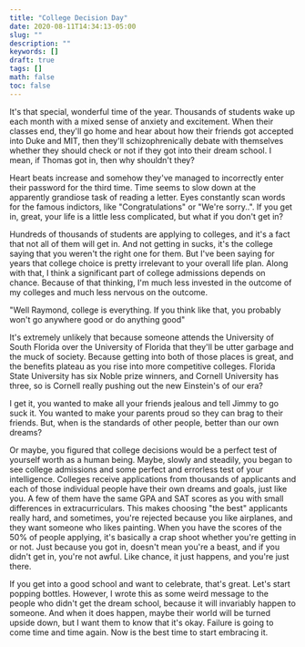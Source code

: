 ```yaml
---
title: "College Decision Day"
date: 2020-08-11T14:34:13-05:00
slug: ""
description: ""
keywords: []
draft: true
tags: []
math: false
toc: false
---
```

It's that special, wonderful time of the year. Thousands of students wake up each month with a mixed sense of anxiety and excitement. When their classes end, they'll go home and hear about how their friends got accepted into Duke and MIT, then they'll schizophrenically debate with themselves whether they should check or not if they got into their dream school. I mean, if Thomas got in, then why shouldn't they? 

Heart beats increase and somehow they've managed to incorrectly enter their password for the third time. Time seems to slow down at the apparently grandiose task of reading a letter. Eyes constantly scan words for the famous indictors, like "Congratulations" or "We're sorry..". If you get in, great, your life is a little less complicated, but what if you don't get in?

Hundreds of thousands of students are applying to colleges, and it's a fact that not all of them will get in. And not getting in sucks, it's the college saying that you weren't the right one for them. But I've been saying for years that college choice is pretty irrelevant to your overall life plan. Along with that, I think a significant part of college admissions depends on chance. Because of that thinking, I'm much less invested in the outcome of my colleges and much less nervous on the outcome.

"Well Raymond, college is everything. If you think like that, you probably won't go anywhere good or do anything good"


It's extremely unlikely that because someone attends the University of South Florida over the University of Florida that they'll be utter garbage and the muck of society. Because getting into both of those places is great, and the benefits plateau as you rise into more competitive colleges. Florida State University has six Noble prize winners, and Cornell University has three, so is Cornell really pushing out the new Einstein's of our era?

I get it, you wanted to make all your friends jealous and tell Jimmy to go suck it. You wanted to make your parents proud so they can brag to their friends. But, when is the standards of other people, better than our own dreams?

Or maybe, you figured that college decisions would be a perfect test of yourself worth as a human being. Maybe, slowly and steadily, you began to see college admissions and some perfect and errorless test of your intelligence. Colleges receive applications from thousands of applicants and each of those individual people have their own dreams and goals, just like you. A few of them have the same GPA and SAT scores as you with small differences in extracurriculars. This makes choosing "the best" applicants really hard, and sometimes, you're rejected because you like airplanes, and they want someone who likes painting. When you have the scores of the 50% of people applying, it's basically a crap shoot whether you're getting in or not. Just because you got in, doesn't mean you're a beast, and if you didn't get in, you're not awful. Like chance, it just happens, and you're just there.

If you get into a good school and want to celebrate, that's great. Let's start popping bottles. However, I wrote this as some weird message to the people who didn't get the dream school, because it will invariably happen to someone. And when it does happen, maybe their world will be turned upside down, but I want them to know that it's okay. Failure is going to come time and time again. Now is the best time to start embracing it.
